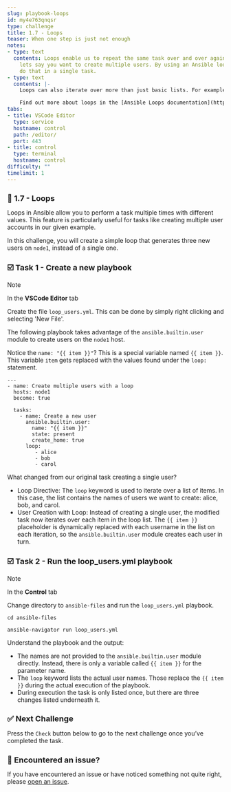 ```yaml
---
slug: playbook-loops
id: my4e763qnqsr
type: challenge
title: 1.7 - Loops
teaser: When one step is just not enough
notes:
- type: text
  contents: Loops enable us to repeat the same task over and over again. For example,
    lets say you want to create multiple users. By using an Ansible loop, you can
    do that in a single task.
- type: text
  contents: |-
    Loops can also iterate over more than just basic lists. For example, if you have a list of users with their corresponding group, loop can iterate over them as well.

    Find out more about loops in the [Ansible Loops documentation](https://docs.ansible.com/ansible/latest/user_guide/playbooks_loops.html).
tabs:
- title: VSCode Editor
  type: service
  hostname: control
  path: /editor/
  port: 443
- title: control
  type: terminal
  hostname: control
difficulty: ""
timelimit: 1
---
```

👋 1.7 - Loops
===

Loops in Ansible allow you to perform a task multiple times with different values. This feature is particularly useful for tasks like creating multiple user accounts in our given example.

In this challenge, you will create a simple loop that generates three new users on `node1`, instead of a single one.


☑️ Task 1 - Create a new playbook
===

> [!NOTE]
> In the **VSCode Editor** tab

Create the file `loop_users.yml`. This can be done by simply right clicking and selecting 'New File'.

The following playbook takes advantage of the `ansible.builtin.user` module to create users on the `node1` host.

Notice the `name: "{{ item }}"`?
This is a special variable named `{{ item }}`. This variable `item` gets replaced with the values found under the `loop:` statement.

```
---
- name: Create multiple users with a loop
  hosts: node1
  become: true

  tasks:
    - name: Create a new user
      ansible.builtin.user:
        name: "{{ item }}"
        state: present
        create_home: true
      loop:
         - alice
         - bob
         - carol

```

What changed from our original task creating a single user?
* Loop Directive: The `loop` keyword is used to iterate over a list of items. In this case, the list contains the names of users we want to create: alice, bob, and carol.
* User Creation with Loop: Instead of creating a single user, the modified task now iterates over each item in the loop list. The `{{ item }}` placeholder is dynamically replaced with each username in the list on each iteration, so the `ansible.builtin.user` module creates each user in turn.


☑️ Task 2 - Run the loop_users.yml playbook
===

> [!NOTE]
> In the **Control** tab

Change directory to `ansible-files` and run the `loop_users.yml` playbook.

```
cd ansible-files
```

```
ansible-navigator run loop_users.yml
```

Understand the playbook and the output:

* The names are not provided to the `ansible.builtin.user` module directly. Instead, there is only a variable called `{{ item }}` for the parameter name.
* The `loop` keyword lists the actual user names. Those replace the `{{ item }}` during the actual execution of the playbook.
* During execution the task is only listed once, but there are three changes listed underneath it.

✅ Next Challenge
===
Press the `Check` button below to go to the next challenge once you’ve completed the task.

🐛 Encountered an issue?
====

If you have encountered an issue or have noticed something not quite right, please [open an issue](https://github.com/ansible/instruqt/issues/new?labels=writing-first-playbook&title=Issue+with+Writing+First+Playbook+slug+ID:+playbook-loops&assignees=rlopez133).

<style type="text/css" rel="stylesheet">
  .lightbox {
    display: none;
    position: fixed;
    justify-content: center;
    align-items: center;
    z-index: 999;
    top: 0;
    left: 0;
    right: 0;
    bottom: 0;
    padding: 1rem;
    background: rgba(0, 0, 0, 0.8);
    margin-left: auto;
    margin-right: auto;
    margin-top: auto;
    margin-bottom: auto;
  }
  .lightbox:target {
    display: flex;
  }
  .lightbox img {
    /* max-height: 100% */
    max-width: 60%;
    max-height: 60%;
  }
  img {
    display: block;
    margin-left: auto;
    margin-right: auto;
  }
  h1 {
    font-size: 18px;
  }
    h2 {
    font-size: 16px;
    font-weight: 600
  }
    h3 {
    font-size: 14px;
    font-weight: 600
  }
  p span {
    font-size: 14px;
  }
  ul li span {
    font-size: 14px
  }
</style>
